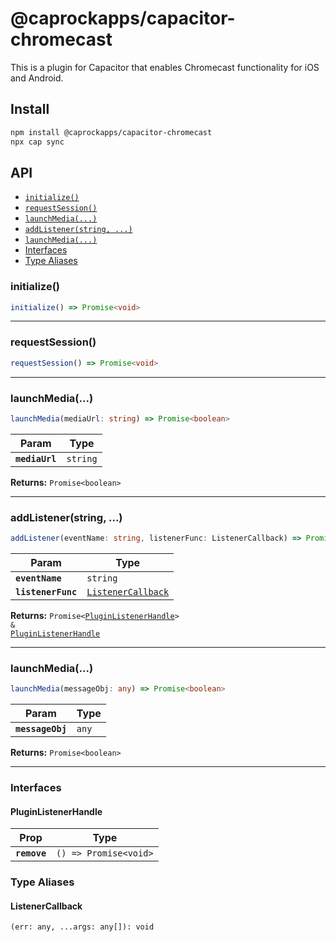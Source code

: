 # @caprockapps/capacitor-chromecast

This is a plugin for Capacitor that enables Chromecast functionality for iOS and Android.

## Install

```bash
npm install @caprockapps/capacitor-chromecast
npx cap sync
```

## API

<docgen-index>

* [`initialize()`](#initialize)
* [`requestSession()`](#requestsession)
* [`launchMedia(...)`](#launchmedia)
* [`addListener(string, ...)`](#addlistenerstring)
* [`launchMedia(...)`](#launchmedia)
* [Interfaces](#interfaces)
* [Type Aliases](#type-aliases)

</docgen-index>

<docgen-api>
<!--Update the source file JSDoc comments and rerun docgen to update the docs below-->

### initialize()

```typescript
initialize() => Promise<void>
```

--------------------


### requestSession()

```typescript
requestSession() => Promise<void>
```

--------------------


### launchMedia(...)

```typescript
launchMedia(mediaUrl: string) => Promise<boolean>
```

| Param          | Type                |
| -------------- | ------------------- |
| **`mediaUrl`** | <code>string</code> |

**Returns:** <code>Promise&lt;boolean&gt;</code>

--------------------


### addListener(string, ...)

```typescript
addListener(eventName: string, listenerFunc: ListenerCallback) => Promise<PluginListenerHandle> & PluginListenerHandle
```

| Param              | Type                                                          |
| ------------------ | ------------------------------------------------------------- |
| **`eventName`**    | <code>string</code>                                           |
| **`listenerFunc`** | <code><a href="#listenercallback">ListenerCallback</a></code> |

**Returns:** <code>Promise&lt;<a href="#pluginlistenerhandle">PluginListenerHandle</a>&gt; & <a href="#pluginlistenerhandle">PluginListenerHandle</a></code>

--------------------


### launchMedia(...)

```typescript
launchMedia(messageObj: any) => Promise<boolean>
```

| Param            | Type             |
| ---------------- | ---------------- |
| **`messageObj`** | <code>any</code> |

**Returns:** <code>Promise&lt;boolean&gt;</code>

--------------------


### Interfaces


#### PluginListenerHandle

| Prop         | Type                                      |
| ------------ | ----------------------------------------- |
| **`remove`** | <code>() =&gt; Promise&lt;void&gt;</code> |


### Type Aliases


#### ListenerCallback

<code>(err: any, ...args: any[]): void</code>

</docgen-api>
